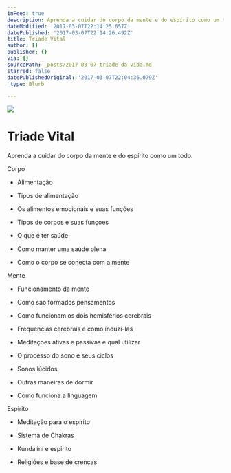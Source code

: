 ```yaml
---
inFeed: true
description: Aprenda a cuidar do corpo da mente e do espírito como um todo.
dateModified: '2017-03-07T22:14:25.657Z'
datePublished: '2017-03-07T22:14:26.492Z'
title: Triade Vital
author: []
publisher: {}
via: {}
sourcePath: _posts/2017-03-07-triade-da-vida.md
starred: false
datePublishedOriginal: '2017-03-07T22:04:36.079Z'
_type: Blurb

---
```

![](https://the-grid-user-content.s3-us-west-2.amazonaws.com/99bfc048-6dbd-4795-b0da-59d789f4b16c.jpg)

# Triade Vital

Aprenda a cuidar do corpo da mente e do espírito como um todo.

Corpo

- Alimentação

- Tipos de alimentação

- Os alimentos emocionais e suas funções

- Tipos de corpos e suas funçoes

- O que é ter saúde

- Como manter uma saúde plena

- Como o corpo se conecta com a mente

Mente

- Funcionamento da mente

- Como sao formados pensamentos

- Como funcionam os dois hemisférios cerebrais

- Frequencias cerebrais e como induzi-las

- Meditaçoes ativas e passivas e qual utilizar

- O processo do sono e seus ciclos

- Sonos lúcidos

- Outras maneiras de dormir

- Como funciona a linguagem

Espirito

- Meditação para o espírito

- Sistema de Chakras

- Kundaliní e espirito

- Religiões e base de crenças